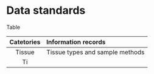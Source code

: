 # Data standards

Table 

| Catetories | Information records |
|:---:| :--- |
| Tissue | Tissue types and sample methods |
| Ti